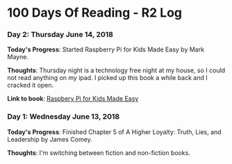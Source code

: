# 100 Days Of Reading - R2 Log

### Day 2: Thursday June 14, 2018

**Today's Progress**:  Started Raspberry Pi for Kids Made Easy by Mark Mayne.

**Thoughts**:  Thursday night is a technology free night at my house, so I could not read anything on my ipad.  I picked up this book a while back and I cracked it open.

**Link to book**: [Raspbery Pi for Kids Made Easy](https://www.amazon.com/Raspberry-Kids-Updated-Made-Easy/dp/1786645386)

### Day 1: Wednesday June 13, 2018

**Today's Progress**:  Finished Chapter 5 of A Higher Loyalty: Truth, Lies, and Leadership by James Comey.

**Thoughts**:  I'm switching between fiction and non-fiction books.

